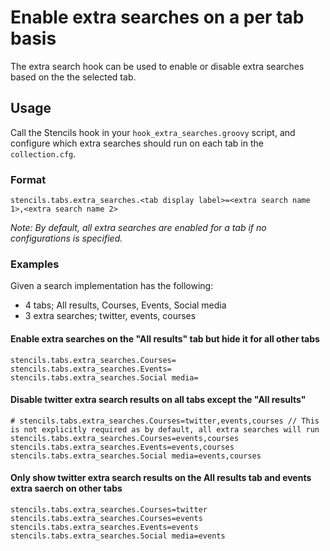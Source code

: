 # Enable extra searches on a per tab basis

The extra search hook can be used to enable or disable extra searches 
based on the the selected tab.  

## Usage

Call the Stencils hook in your `hook_extra_searches.groovy` script, and configure which extra searches should run on each tab in the `collection.cfg`.

### Format
```
stencils.tabs.extra_searches.<tab display label>=<extra search name 1>,<extra search name 2>
```

_Note: By default, all extra searches are enabled for a tab if no configurations is specified._

### Examples
Given a search implementation has the following:

* 4 tabs; All results, Courses, Events, Social media
* 3 extra searches; twitter, events, courses

#### Enable extra searches on the "All results" tab but hide it for all other tabs 
```
stencils.tabs.extra_searches.Courses=
stencils.tabs.extra_searches.Events=
stencils.tabs.extra_searches.Social media=
```

#### Disable twitter extra search results on all tabs except the "All results"   
```
# stencils.tabs.extra_searches.Courses=twitter,events,courses // This is not explicitly required as by default, all extra searches will run
stencils.tabs.extra_searches.Courses=events,courses
stencils.tabs.extra_searches.Events=events,courses
stencils.tabs.extra_searches.Social media=events,courses
```

#### Only show twitter extra search results on the All results tab and events extra saerch on other tabs 
```
stencils.tabs.extra_searches.Courses=twitter
stencils.tabs.extra_searches.Courses=events
stencils.tabs.extra_searches.Events=events
stencils.tabs.extra_searches.Social media=events
```